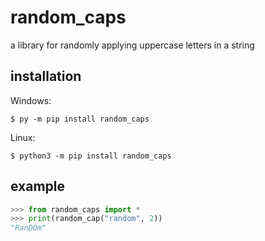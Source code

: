 # random_caps
a library for randomly applying uppercase letters in a string

## installation
Windows:
```
$ py -m pip install random_caps
```

Linux:
```
$ python3 -m pip install random_caps
```

## example

```python
>>> from random_caps import *
>>> print(random_cap("random", 2))
"RanDOm"
```
